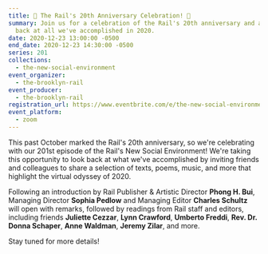 ```yaml
---
title: 🎉 The Rail's 20th Anniversary Celebration! 🎉
summary: Join us for a celebration of the Rail's 20th anniversary and a look
  back at all we've accomplished in 2020.
date: 2020-12-23 13:00:00 -0500
end_date: 2020-12-23 14:30:00 -0500
series: 201
collections:
  - the-new-social-environment
event_organizer:
  - the-brooklyn-rail
event_producer:
  - the-brooklyn-rail
registration_url: https://www.eventbrite.com/e/the-new-social-environment-200-the-rails-20th-anniversary-tickets-132870415991
event_platform:
  - zoom
---
```

This past October marked the Rail's 20th anniversary, so we're celebrating with our 201st episode of the Rail's New Social Environment! We're taking this opportunity to look back at what we've accomplished by inviting friends and colleagues to share a selection of texts, poems, music, and more that highlight the virtual odyssey of 2020.

Following an introduction by Rail Publisher & Artistic Director **Phong H. Bui**, Managing Director **Sophia Pedlow** and Managing Editor **Charles Schultz** will open with remarks, followed by readings from Rail staff and editors, including friends **Juliette Cezzar**, **Lynn Crawford**, **Umberto Freddi**, **Rev. Dr. Donna Schaper**, **Anne Waldman**, **Jeremy Zilar**, and more. 

Stay tuned for more details!